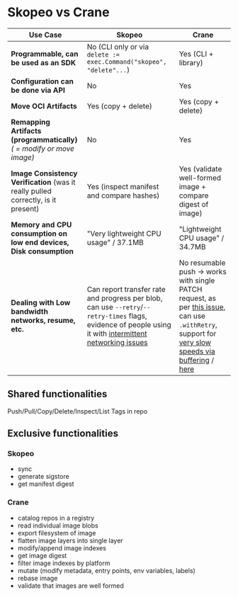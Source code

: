 # Skopeo vs Crane

| Use Case | Skopeo | Crane |
|---|---|---|
| **Programmable, can be used as an SDK** | No (CLI only or via `delete := exec.Command("skopeo", "delete"...`) | Yes (CLI + library) |
| **Configuration can be done via API** | No | Yes |
| **Move OCI Artifacts** | Yes (copy + delete) | Yes (copy + delete) |
| **Remapping Artifacts (programmatically)** _( = modify or move image)_ | No | Yes |
| **Image Consistency Verification** (was it really pulled correctly, is it present) | Yes (inspect manifest and compare hashes) | Yes (validate well-formed image + compare digest of image) |
| **Memory and CPU consumption on low end devices, Disk consumption** | "Very lightweight CPU usage" / 37.1MB | "Lightweight CPU usage" / 34.7MB |
| **Dealing with Low bandwidth networks, resume, etc.** | Can report transfer rate and progress per blob, can use `--retry`/`--retry-times` flags, evidence of people using it with [intermittent networking issues](https://github.com/containers/common/issues/654) | No resumable push -> works with single PATCH request, as per [this issue](https://github.com/google/go-containerregistry/issues/1448), can use `.withRetry`, support for [very slow speeds via buffering](https://github.com/google/go-containerregistry/issues/920) / [here](https://github.com/google/go-containerregistry/pull/923) |

## Shared functionalities

Push/Pull/Copy/Delete/Inspect/List Tags in repo

## Exclusive functionalities

### Skopeo

- sync
- generate sigstore
- get manifest digest

### Crane

- catalog repos in a registry
- read individual image blobs
- export filesystem of image
- flatten image layers into single layer
- modify/append image indexes
- get image digest
- filter image indexes by platform
- mutate (modify metadata, entry points, env variables, labels)
- rebase image
- validate that images are well formed
